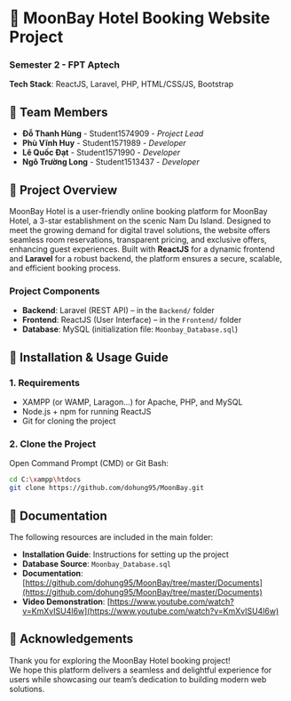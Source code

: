 # 🌴 MoonBay Hotel Booking Website Project  
### Semester 2 - FPT Aptech  

**Tech Stack**: ReactJS, Laravel, PHP, HTML/CSS/JS, Bootstrap  

## 👥 Team Members  
- **Đỗ Thanh Hùng** - Student1574909 - *Project Lead*  
- **Phù Vĩnh Huy** - Student1571989 - *Developer*  
- **Lê Quốc Đạt** - Student1571990 - *Developer*  
- **Ngô Trường Long** - Student1513437 - *Developer*  

## 🏨 Project Overview  
MoonBay Hotel is a user-friendly online booking platform for MoonBay Hotel, a 3-star establishment on the scenic Nam Du Island. Designed to meet the growing demand for digital travel solutions, the website offers seamless room reservations, transparent pricing, and exclusive offers, enhancing guest experiences. Built with **ReactJS** for a dynamic frontend and **Laravel** for a robust backend, the platform ensures a secure, scalable, and efficient booking process.

### Project Components  
- **Backend**: Laravel (REST API) – in the `Backend/` folder  
- **Frontend**: ReactJS (User Interface) – in the `Frontend/` folder  
- **Database**: MySQL (initialization file: `Moonbay_Database.sql`)  

## 🚀 Installation & Usage Guide  
### 1. Requirements  
- XAMPP (or WAMP, Laragon…) for Apache, PHP, and MySQL  
- Node.js + npm for running ReactJS  
- Git for cloning the project  

### 2. Clone the Project  
Open Command Prompt (CMD) or Git Bash:  
```bash
cd C:\xampp\htdocs
git clone https://github.com/dohung95/MoonBay.git
```

## 📂 Documentation  
The following resources are included in the main folder:  
- **Installation Guide**: Instructions for setting up the project  
- **Database Source**: `Moonbay_Database.sql`  
- **Documentation**: [https://github.com/dohung95/MoonBay/tree/master/Documents](https://github.com/dohung95/MoonBay/tree/master/Documents)  
- **Video Demonstration**: [https://www.youtube.com/watch?v=KmXvISU4l6w](https://www.youtube.com/watch?v=KmXvISU4l6w)  

## 🙏 Acknowledgements  
Thank you for exploring the MoonBay Hotel booking project!  
We hope this platform delivers a seamless and delightful experience for users while showcasing our team’s dedication to building modern web solutions.